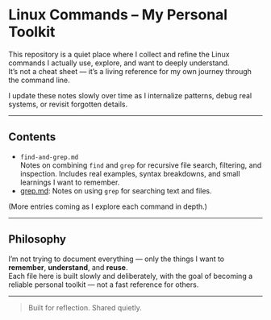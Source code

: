 # Linux Commands – My Personal Toolkit

This repository is a quiet place where I collect and refine the Linux commands I actually use, explore, and want to deeply understand.  
It’s not a cheat sheet — it’s a living reference for my own journey through the command line.

I update these notes slowly over time as I internalize patterns, debug real systems, or revisit forgotten details.

---

## Contents

- `find-and-grep.md`  
  Notes on combining `find` and `grep` for recursive file search, filtering, and inspection. Includes real examples, syntax breakdowns, and small learnings I want to remember.
- [grep.md](grep.md): Notes on using `grep` for searching text and files.

(More entries coming as I explore each command in depth.)

---

## Philosophy

I’m not trying to document everything — only the things I want to **remember**, **understand**, and **reuse**.  
Each file here is built slowly and deliberately, with the goal of becoming a reliable personal toolkit — not a fast reference for others.

---

> Built for reflection. Shared quietly.
